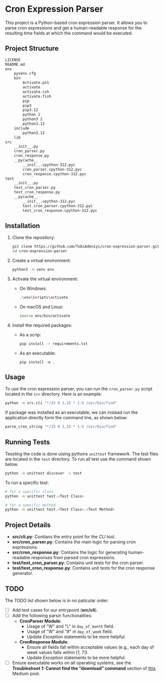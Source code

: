 # Cron Expression Parser

This project is a Python-based cron expression parser. It allows you to parse cron expressions and get a human-readable response for the resulting time fields at which the command would be executed.

## Project Structure

```markdown
LICENSE
README.md
env
    pyvenv.cfg
    bin
        Activate.ps1
        activate
        activate.csh
        activate.fish
        pip
        pip3
        pip3.12
        python 2
        python3 2
        python3.12
    include
        python3.12
    lib
src
    __init__.py
    cron_parser.py
    cron_response.py
    __pycache__
        __init__.cpython-312.pyc
        cron_parser.cpython-312.pyc
        cron_response.cpython-312.pyc
test
    __init__.py
    test_cron_parser.py
    test_cron_response.py
    __pycache__
        __init__.cpython-312.pyc
        test_cron_parser.cpython-312.pyc
        test_cron_response.cpython-312.pyc
```

## Installation

1. Clone the repository:
    ```sh
    git clone https://github.com/TobiAdeniyi/cron-expression-parser.git
    cd cron-expression-parser
    ```

2. Create a virtual environment:
    ```sh
    python3 -m venv env
    ```

3. Activate the virtual environment:
    - On Windows:
        ```sh
        .\env\Scripts\activate
        ```
    - On macOS and Linux:
        ```sh
        source env/bin/activate
        ```

4. Install the required packages:
    - As a scrip:
        ```sh
        pip install -r requirements.txt
        ```
    - As an executable:
        ```
        pip install -e .
        ```

## Usage

To use the cron expression parser, you can run the `cron_parser.py` script located in the `src` directory. Here is an example:

```sh
python -m src.cli "*/15 0 1,15 * 1-5 /usr/bin/find" 
```

If package was installed as an executable, we can instead run the application directly form the command line, as shown below:
```sh
parse_cron_string "*/15 0 1,15 * 1-5 /usr/bin/find" 
```

## Running Tests

Tessting the code is done uising pythons `unittest` framework. The test files are located in the `test` directory. To run all test use the command shown below.

```sh
python -m unittest discover -s test
```

To run a specific test:
```sh
# for a specific class
python -m unittest test.<Test Class>

# for a specific method
python -m unittest test.<Test Class>.<Test Method>
```


## Project Details

- **src/cli.py**: Contians the entry point for the *CLI* tool.
- **src/cron_parser.py**: Contains the main logic for parsing cron expressions.
- **src/cron_response.py**: Contains the logic for generating human-readable responses from parsed cron expressions.
- **test/test_cron_parser.py**: Contains unit tests for the cron parser.
- **test/test_cron_response.py**: Contains unit tests for the cron response generator.


## TODO

The *TODO* list shown below is in no paticular order.
- [ ] Add test cases for our entrypoint (**src/cli**).
- [ ] Add the following parsin functionalities:
    * **CronParser Module**:
        - Usage of "W" and "L" in `day_of_month` field.
        - Usage of "W" and "#" in `day_of_week` field.
        - Update *Exception* statements to be more helpful.
    * **CronResponse Module**:
        - Ensure all fields fall within acceptable values (e.g., each day of week values falls within [1, 7]).
        - Update *Exception* statements to be more helpful.
- [ ] Ensure executable works on all operating systems, see the **Troubleshoot 1: Cannot find the “download” command** section of [this](https://betterprogramming.pub/build-your-python-script-into-a-command-line-tool-f0817e7cebda) Medium post.